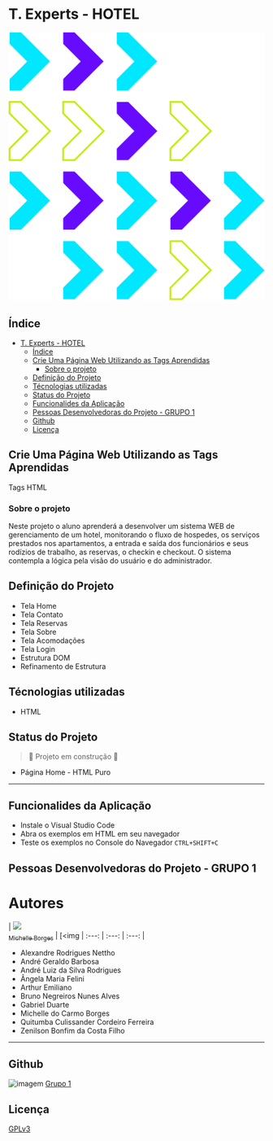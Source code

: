 # T. Experts - HOTEL

![Imagem](images/logoTex.png)


## Índice

- [T. Experts - HOTEL](#t-experts---hotel)
  - [Índice](#índice)
  - [Crie Uma Página Web Utilizando as Tags Aprendidas](#crie-uma-página-web-utilizando-as-tags-aprendidas)
    - [Sobre o projeto](#sobre-o-projeto)
  - [Definição do Projeto](#definição-do-projeto)
  - [Técnologias utilizadas](#técnologias-utilizadas)
  - [Status do Projeto](#status-do-projeto)
  - [Funcionalides da Aplicação](#funcionalides-da-aplicação)
  - [Pessoas Desenvolvedoras do Projeto - GRUPO 1](#pessoas-desenvolvedoras-do-projeto---grupo-1)
  - [Github](#github)
  - [Licença](#licença)

## Crie Uma Página Web Utilizando as Tags Aprendidas

Tags HTML

### Sobre o projeto

Neste projeto o aluno aprenderá a desenvolver um sistema WEB de gerenciamento de um hotel, monitorando o fluxo de hospedes, os serviços prestados nos apartamentos, a entrada e saída dos funcionários e seus rodízios de trabalho, as reservas, o checkin e checkout. O sistema contempla a lógica pela visão do usuário e do administrador.

## Definição do Projeto

- Tela Home
- Tela Contato
- Tela Reservas
- Tela Sobre
- Tela Acomodações
- Tela Login
- Estrutura DOM
- Refinamento de Estrutura

## Técnologias utilizadas

- HTML

## Status do Projeto

> :construction: Projeto em construção :construction:

- Página Home - HTML Puro

---

## Funcionalides da Aplicação

- Instale o Visual Studio Code
- Abra os exemplos em HTML em seu navegador
- Teste os exemplos no Console do Navegador `CTRL+SHIFT+C`

## Pessoas Desenvolvedoras do Projeto - GRUPO 1

# Autores

| [<img src="https://avatars.githubusercontent.com/u/37356058?v=4" width=115><br><sub>Michelle Borges</sub>](https://github.com/Mikallina) |  [<img 
| :---: | :---: | :---: |

- Alexandre Rodrigues Nettho
- André Geraldo Barbosa
- André Luiz da Silva Rodrigues
- Ângela Maria Felini
- Arthur Emiliano
- Bruno Negreiros Nunes Alves
- Gabriel Duarte
- Michelle do Carmo Borges
- Quitumba Culissander Cordeiro Ferreira
- Zenilson Bonfim da Costa Filho

---

## Github

![imagem](https://img.shields.io/github/forks/Mikallina/hotelg1?style=social) [Grupo 1](https://github.com/TExpertsG1/hotelg1)

## Licença

[GPLv3](https://choosealicense.com/licenses/gpl-3.0/)
